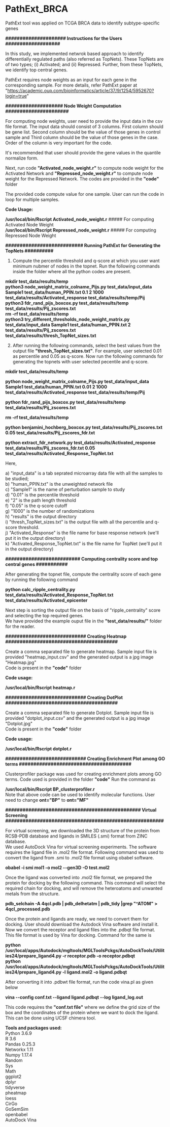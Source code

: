# PathExt_BRCA
PathExt tool was applied on TCGA BRCA data to identify subtype-specific genes

**##################### Instructions for the Users ###################**

In this study, we implemented netwrok based approach to identify differentially regulated paths (also referred as TopNets). These TopNets are of two types; (i) Activated; and (ii) Repressed. Further, from these TopNets, we identify top central genes.

PathExt requires node weights as an input for each gene in the corresponding sample. For more details, refer PathExt paper at "https://academic.oup.com/bioinformatics/article/37/9/1254/5952670?login=true"

**#################### Node Weight Computation ######################**

For computing node weights, user need to provide the input data in the csv file format. The input data should consist of 3 columns. First column should be gene list. Second column should be the value of those genes in control sample and Third column should be the value of those genes in the case. Order of the column is very important for the code.

It's recommended that user should provide the gene values in the quantile normalize form.

Next, run code **"Activated_node_weight.r"** to compute node weight for the Activated Network and **"Repressed_node_weight.r"** to compute node weight for the Repressed Network. The codes are provided in the **"code"** folder

The provided code compute value for one sample. User can run the code in loop for multiple samples.

**Code Usage:**

**/usr/local/bin/Rscript Activated_node_weight.r**      ##### For computing Activated Node Weight<br>
**/usr/local/bin/Rscript Repressed_node_weight.r**      ##### For computing Repressed Node Weight<br>

**########################### Running PathExt for Generating the TopNets ##########**

1. Compute the percentile threshold and q-score at which you user want minimum nubmer of nodes in the topnet. Run the following commands inside the folder where all the python codes are present.

**mkdir test_data/results/temp**<br>
**python3 node_weight_matrix_colname_Pijs.py test_data/input_data Sample1 test_data/human_PPIN.txt 0.1 2 1000 test_data/results/Activated_response test_data/results/temp/Pij**<br>
**python3 fdr_rand_pijs_boxcox.py test_data/results/temp test_data/results/Pij_zscores.txt**<br>
**rm -rf test_data/results/temp**<br>
**python3 try_different_thresholds_node_weight_matrix.py test_data/input_data Sample1 test_data/human_PPIN.txt 2 test_data/results/Pij_zscores.txt test_data/results/thresh_TopNet_sizes.txt**

2. After running the following commands, select the best values from the output file **"thresh_TopNet_sizes.txt"**. For example, user selected 0.01 as percentile and 0.05 as q-score. Now run the following commands for generating the topnets with user selected pecentile and q-score.

**mkdir test_data/results/temp**<br>

**python node_weight_matrix_colname_Pijs.py test_data/input_data Sample1 test_data/human_PPIN.txt 0.01 2 1000 test_data/results/Activated_response test_data/results/temp/Pij**<br>

**python fdr_rand_pijs_boxcox.py test_data/results/temp test_data/results/Pij_zscores.txt**<br>

**rm -rf test_data/results/temp**<br>

**python benjamini_hochberg_boxcox.py test_data/results/Pij_zscores.txt 0.05 test_data/results/Pij_zscores_fdr.txt**<br>

**python extract_fdr_network.py test_data/results/Activated_response test_data/results/Pij_zscores_fdr.txt 0.05 test_data/results/Activated_Response_TopNet.txt**

Here,

a) "input_data" is a tab seprated microarray data file with all the samples to be studied;<br>
b) "human_PPIN.txt" is the unweighted network file<br>
c) "Sample1" is the name of perturbation sample to study<br>
d) "0.01" is the percentile threshold<br>
e) "2" is the path length threshold<br>
f) "0.05" is the q-score cutoff<br>
g) "1000" is the number of randomizations<br>
h) "results" is the output directory<br>
i) "thresh_TopNet_sizes.txt" is the output file with all the percentile and q-score threshold.<br>
j) "Activated_Response" is the file name for base response network (we'll put it in the output directory)<br>
k) "Activated_Response_TopNet.txt" is the file name for TopNet (we'll put it in the output directory)<br>

**########################## Computing centrality score and top central genes ###########**

After generating the topnet file, compute the centrality score of each gene by running the following command

**python calc_ripple_centrality.py test_data/results/Activated_Response_TopNet.txt test_data/results/Activated_epicenter**

Next step is sorting the output file on the basis of "ripple_centrality" score and selecting the top required genes.<br>
We have provided the example ouput file in the **"test_data/results/"** folder for the reader.

**############################ Creating Heatmap #######################################**

Create a comma separated file to generate heatmap. Sample input file is provided "heatmap_input.csv" and the generated output is a jpg image "Heatmap.jpg"<br>
Code is present in the **"code"** folder

**Code usage:**

**/usr/local/bin/Rscript heatmap.r**

**############################ Creating DotPlot #######################################**

Create a comma separated file to generate Dotplot. Sample input file is provided "dotplot_input.csv" and the generated output is a jpg image "Dotplot.jpg"<br>
Code is present in the **"code"** folder

**Code usage:**

**/usr/local/bin/Rscript dotplot.r**

**############################ Creating Enrichment Plot among GO terms #######################################**

Clusterprofiler package was used for creating enrichment plots among GO terms. Code used is provided in the folder **"code"**
Run the command as

**/usr/local/bin/Rscript BP_clusterprofiler.r**<br>
Note that above code can be used to identify molecular functions. User need to change **ont="BP"** to **ont="MF"** <br>

**############################################### Virtual Screening #######################################################**

For virtual screening, we downloaded the 3D structure of the protein from RCSB-PDB database and ligands in SMILES (.smi) format from ZINC database.<br>
We used AutoDock Vina for virtual screening experiments. The software requires the ligand file in .mol2 file format. Following command was used to convert the ligand from .smi to .mol2 file format using obabel software.

**obabel -i smi mol1 -o mol2 --gen3D -O test.mol2**

Once the ligand was converted into .mol2 file format, we prepared the protein for docking by the following command. This command will select the required chain for docking, and will remove the heteroatoms and unwanted metals from the structure.

**pdb_selchain -A 4qcl.pdb | pdb_delhetatm | pdb_tidy |grep "^ATOM" > 4qcl_processed.pdb**

Once the protein and ligands are ready, we need to convert them for docking. User should download the Autodock Vina software and install it.
Now we convert the receptor and ligand files into the .pdbqt file format. This file format is used by Vina for docking. Command for the same is

**python /usr/local/apps/Autodock/mgltools/MGLToolsPckgs/AutoDockTools/Utilities24/prepare_ligand4.py -r receptor.pdb -o receptor.pdbqt**<br>
**python /usr/local/apps/Autodock/mgltools/MGLToolsPckgs/AutoDockTools/Utilities24/prepare_ligand4.py -l ligand.mol2 -o ligand.pdbqt**

After converting it into .pdbwt file format, run the code vina.pl as given below

**vina --config conf.txt --ligand ligand.pdbqt --log ligand_log.out**

This code requires the **"conf.txt file"** where we define the grid size of the box and the coordinates of the protein where we want to dock the ligand. This can be done using UCSF chimera tool.

**Tools and packages used:**<br>
Python 3.6.9<br>
R 3.6<br>
Pandas 0.25.3<br>
Networkx 1.11<br>
Numpy 1.17.4<br>
Random<br>
Sys<br>
Math<br>
ggplot2<br>
dplyr<br>
tidyverse<br>
pheatmap<br>
loess<br>
CirGo<br>
GoSemSim<br>
openbabel<br>
AutoDock Vina<br>


